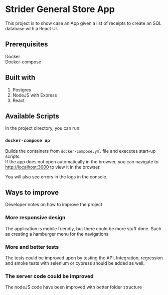 # Strider General Store App

This project is to show case an App given a list of receipts to create an SQL database with a React UI.

## Prerequisites

Docker\
Docker-compose

## Built with

1. Postgres
2. NodeJS with Express
3. React

## Available Scripts

In the project directory, you can run:

### `docker-compose up`

Builds the containers from `docker-compose.yml` file and executes start-up scripts.\
If the app does not open automatically in the browser, you can navigate to [http://localhost:3000](http://localhost:3000) to view it in the browser.

You will also see errors in the logs in the console.

## Ways to improve

Developer notes on how to improve the project

### More responsive design

The application is mobile friendly, but there could be more stuff done. Such as creating a hamburger menu for the navigations

### More and better tests

The tests could be improved upon by testing the API. Integration, regression and smoke tests with selenium or cypress should be added as well.

### The server code could be improved

The nodeJS code have been improved with better folder structure
